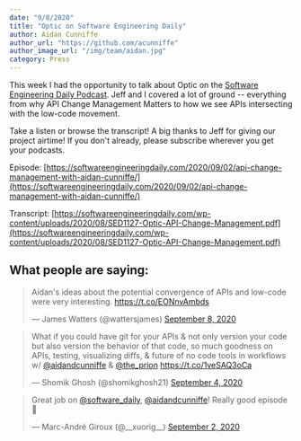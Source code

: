 ```yaml
---
date: "9/8/2020"
title: "Optic on Software Engineering Daily"
author: Aidan Cunniffe
author_url: "https://github.com/acunniffe"
author_image_url: "/img/team/aidan.jpg"
category: Press
---
```


This week I had the opportunity to talk about Optic on the [Software Engineering Daily Podcast](https://softwareengineeringdaily.com/). Jeff and I covered a lot of ground -- everything from why API Change Management Matters to how we see APIs intersecting with the low-code movement.

Take a listen or browse the transcript! A big thanks to Jeff for giving our project airtime! If you don't already, please subscribe wherever you get your podcasts.

Episode: [https://softwareengineeringdaily.com/2020/09/02/api-change-management-with-aidan-cunniffe/](https://softwareengineeringdaily.com/2020/09/02/api-change-management-with-aidan-cunniffe/)

Transcript: [https://softwareengineeringdaily.com/wp-content/uploads/2020/08/SED1127-Optic-API-Change-Management.pdf](https://softwareengineeringdaily.com/wp-content/uploads/2020/08/SED1127-Optic-API-Change-Management.pdf)

<!--truncate-->

## What people are saying:

<blockquote class="twitter-tweet"><p lang="en" dir="ltr">Aidan&#39;s ideas about the potential convergence of APIs and low-code were very interesting. <a href="https://t.co/EONnvAmbds">https://t.co/EONnvAmbds</a></p>&mdash; James Watters (@wattersjames) <a href="https://twitter.com/wattersjames/status/1303193614680424448?ref_src=twsrc%5Etfw">September 8, 2020</a></blockquote>

<blockquote class="twitter-tweet"><p lang="en" dir="ltr">What if you could have git for your APIs &amp; not only version your code but also version the behavior of that code, so much goodness on APIs, testing, visualizing diffs, &amp; future of no code tools in workflows w/ ⁦<a href="https://twitter.com/aidandcunniffe?ref_src=twsrc%5Etfw">@aidandcunniffe</a>⁩ &amp; ⁦<a href="https://twitter.com/the_prion?ref_src=twsrc%5Etfw">@the_prion</a>⁩ <a href="https://t.co/1veSAQ3oCa">https://t.co/1veSAQ3oCa</a></p>&mdash; Shomik Ghosh (@shomikghosh21) <a href="https://twitter.com/shomikghosh21/status/1301720965639012353?ref_src=twsrc%5Etfw">September 4, 2020</a></blockquote>

<blockquote class="twitter-tweet"><p lang="en" dir="ltr">Great job on <a href="https://twitter.com/software_daily?ref_src=twsrc%5Etfw">@software_daily</a>, <a href="https://twitter.com/aidandcunniffe?ref_src=twsrc%5Etfw">@aidandcunniffe</a>! Really good episode 🚀</p>&mdash; Marc-André Giroux (@__xuorig__) <a href="https://twitter.com/__xuorig__/status/1301280639849816064?ref_src=twsrc%5Etfw">September 2, 2020</a></blockquote>
